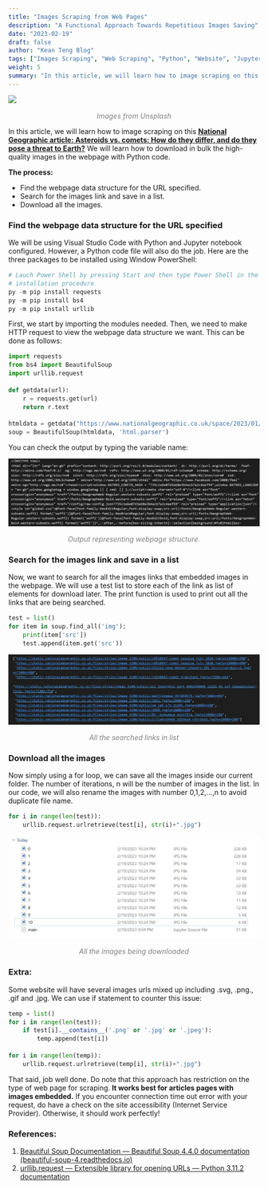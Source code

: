 ```yaml
---
title: "Images Scraping from Web Pages"
description: "A Functional Approach Towards Repetitious Images Saving"
date: "2023-02-19"
draft: false
author: "Kean Teng Blog"
tags: ["Images Scraping", "Web Scraping", "Python", "Website", "Jupyter"]
weight: 5
summary: "In this article, we will learn how to image scraping on this National Geographic article: Asteroids vs. comets: How do they differ, and do they pose a threat to Earth? We will learn how to download in bulk the high-quality images in the webpage with Python code."
---
```


<img src="https://images.unsplash.com/photo-1501139083538-0139583c060f?ixlib=rb-4.0.3&ixid=MnwxMjA3fDB8MHxwaG90by1wYWdlfHx8fGVufDB8fHx8&auto=format&fit=crop&w=1170&q=80"  class = "center"/>
<p style="text-align: center; color:grey;"><i>Images from Unsplash</i></p>

In this article, we will learn how to image scraping on this [**National Geographic article: Asteroids vs. comets: How do they differ, and do they pose a threat to Earth?**](https://www.nationalgeographic.co.uk/space/2023/01/asteroids-vs-comets-how-do-they-differ-and-do-they-pose-a-threat-to-earth) We will learn how to download in bulk the high-quality images in the webpage with Python code.

**The process:**
- Find the webpage data structure for the URL specified.
- Search for the images link and save in a list.
- Download all the images.

### Find the webpage data structure for the URL specified
We will be using Visual Studio Code with Python and Jupyter notebook configured. However, a Python code file will also do the job. Here are the three packages to be installed using Window PowerShell:
```python 
# Lauch Power Shell by pressing Start and then type Power Shell in the search bar
# installation procedure
py -m pip install requests
py -m pip install bs4
py -m pip install urllib
```

First, we start by importing the modules needed. Then, we need to make HTTP request to view the webpage data structure we want. This can be done as follows:
```python
import requests
from bs4 import BeautifulSoup
import urllib.request

def getdata(url): 
    r = requests.get(url) 
    return r.text 

htmldata = getdata("https://www.nationalgeographic.co.uk/space/2023/01/asteroids-vs-comets-how-do-they-differ-and-do-they-pose-a-threat-to-earth") 
soup = BeautifulSoup(htmldata, 'html.parser') 
```

You can check the output by typing the variable name:

<center><img src="images/img1.png"  class = "center"/></center>
<p style="text-align: center; color:grey;"><i>Output representing webpage structure.</i></p>

### Search for the images link and save in a list
Now, we want to search for all the images links that embedded images in the webpage. We will use a test list to store each of the link as list of elements for download later. The print function is used to print out all the links that are being searched.

```python 
test = list()
for item in soup.find_all('img'): 
    print(item['src'])
    test.append(item.get('src'))
```
<center><img src="images/img2.png"  class = "center"/></center>
<p style="text-align: center; color:grey;"><i>All the searched links in list</i></p>

### Download all the images
Now simply using a for loop, we can save all the images inside our current folder. The number of iterations, n will be the number of images in the list. In our code, we will also rename the images with number 0,1,2,…,n to avoid duplicate file name.

```python
for i in range(len(test)):
    urllib.request.urlretrieve(test[i], str(i)+".jpg")
```

<center><img src="images/img3.png"  class = "center"/></center>
<p style="text-align: center; color:grey;"><i>All the images being downloaded</i></p>

### Extra:
Some website will have several images urls mixed up including .svg, .png., .gif and .jpg. We can use if statement to counter this issue:

```python
temp = list()
for i in range(len(test)):
    if test[i].__contains__('.png' or '.jpg' or '.jpeg'):
        temp.append(test[i])

for i in range(len(temp)):
    urllib.request.urlretrieve(temp[i], str(i)+".jpg")
```

That said, job well done. Do note that this approach has restriction on the type of web page for scraping. **It works best for articles pages with images embedded.** If you encounter connection time out error with your request, do have a check on the site accessibility (Internet Service Provider). Otherwise, it should work perfectly!

### References:
1. [Beautiful Soup Documentation — Beautiful Soup 4.4.0 documentation (beautiful-soup-4.readthedocs.io)](https://beautiful-soup-4.readthedocs.io/en/latest/)
2. [urllib.request — Extensible library for opening URLs — Python 3.11.2 documentation](https://docs.python.org/3/library/urllib.request.html)